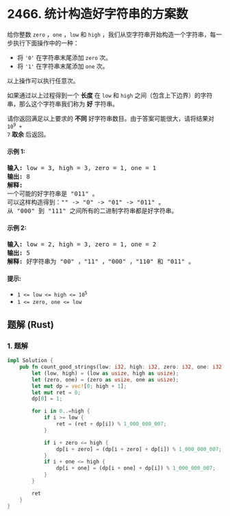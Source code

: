 # 2466. 统计构造好字符串的方案数
给你整数 `zero` ，`one` ，`low` 和 `high` ，我们从空字符串开始构造一个字符串，每一步执行下面操作中的一种：

* 将 `'0'` 在字符串末尾添加 `zero`  次。
* 将 `'1'` 在字符串末尾添加 `one` 次。

以上操作可以执行任意次。

如果通过以上过程得到一个 **长度** 在 `low` 和 `high` 之间（包含上下边界）的字符串，那么这个字符串我们称为 **好** 字符串。

请你返回满足以上要求的 **不同** 好字符串数目。由于答案可能很大，请将结果对 <code>10<sup>9</sup> + 7</code> **取余** 后返回。

#### 示例 1:
<pre>
<strong>输入:</strong> low = 3, high = 3, zero = 1, one = 1
<strong>输出:</strong> 8
<strong>解释:</strong>
一个可能的好字符串是 "011" 。
可以这样构造得到："" -> "0" -> "01" -> "011" 。
从 "000" 到 "111" 之间所有的二进制字符串都是好字符串。
</pre>

#### 示例 2:
<pre>
<strong>输入:</strong> low = 2, high = 3, zero = 1, one = 2
<strong>输出:</strong> 5
<strong>解释:</strong> 好字符串为 "00" ，"11" ，"000" ，"110" 和 "011" 。
</pre>

#### 提示:
* <code>1 <= low <= high <= 10<sup>5</sup></code>
* `1 <= zero, one <= low`

## 题解 (Rust)

### 1. 题解
```Rust
impl Solution {
    pub fn count_good_strings(low: i32, high: i32, zero: i32, one: i32) -> i32 {
        let (low, high) = (low as usize, high as usize);
        let (zero, one) = (zero as usize, one as usize);
        let mut dp = vec![0; high + 1];
        let mut ret = 0;
        dp[0] = 1;

        for i in 0..=high {
            if i >= low {
                ret = (ret + dp[i]) % 1_000_000_007;
            }

            if i + zero <= high {
                dp[i + zero] = (dp[i + zero] + dp[i]) % 1_000_000_007;
            }
            if i + one <= high {
                dp[i + one] = (dp[i + one] + dp[i]) % 1_000_000_007;
            }
        }

        ret
    }
}
```
